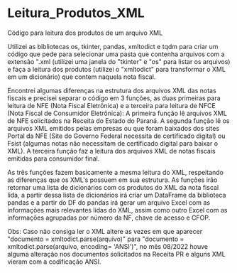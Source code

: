 # Leitura_Produtos_XML
Código para leitura dos produtos de um arquivo XML 

Utilizei as bibliotecas os, tkinter, pandas, xmltodict e tqdm para criar um código que pede para selecionar uma pasta que contenha arquivos com a extensão ".xml (utilizei uma janela do "tkinter" e "os" para listar os arquivos) e faça a leitura dos produtos (utilizei o "xmltodict" para transformar o XML em um dicionário) que contem naquela nota fiscal.

Encontrei algumas diferenças na estrutura dos arquivos XML das notas fiscais e precisei separar o código em 3 funções, as duas primeiras para leitura de NFE (Nota Fiscal Eletrônica) e a terceira para leitura de NFCE (Nota Fiscal de Consumidor Eletrônica):
A primeira função lê arquivos XML de NFE solicitados na Receita do Estado do Paraná.
A segunda função lê os arquivos XML emitidos pelas empresas ou que foram baixados dos sites Portal da NFE (Site do Governo Federal necessita de certificado digital) ou Fsist (algumas notas não necessitam de certificado digital para baixar o XML).
A terceira função faz a leitura dos arquivos XML de notas fiscais emitidas para consumidor final.

As três funções fazem basicamente a mesma leitura do XML, respeitando as diferenças que os XML's possuem em sua estrutura.
As funções irão retornar uma lista de dicionários com os produtos do XML da nota fiscal lida, a partir dessa lista de dicionários irá criar um DataFrame da biblioteca pandas e a partir do DF do pandas irá gerar um arquivo Excel com as informações mais relevantes lidas do XML, assim como outro Excel com as informações agrupadas por número da NF, chave de acesso e CFOP.

Obs: Caso não consiga ler o XML altere as vezes em que aparecer "documento = xmltodict.parse(arquivo)" para "documento = xmltodict.parse(arquivo, encoding= 'ANSI')", no mês 08/2022 houve alguma alteração nos documentos solicitados na Receita PR e alguns XML vieram com a codificação ANSI.
